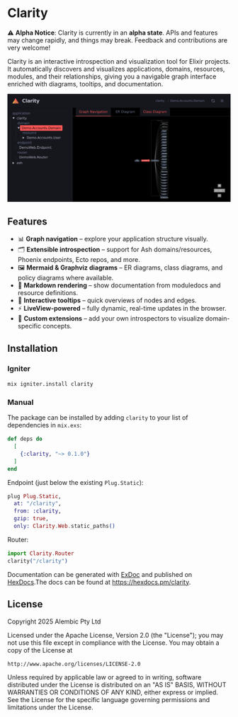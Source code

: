 <!-- ex_doc_ignore_start -->
# Clarity
<!-- ex_doc_ignore_end -->

⚠️ **Alpha Notice**: Clarity is currently in an **alpha state**. APIs and features
may change rapidly, and things may break. Feedback and contributions are very
welcome!


Clarity is an interactive introspection and visualization tool for Elixir projects.  
It automatically discovers and visualizes applications, domains, resources,
modules, and their relationships, giving you a navigable graph interface
enriched with diagrams, tooltips, and documentation.

![Clarity Screenshot](docs/assets/screenshot.png)

## Features

- 📊 **Graph navigation** – explore your application structure visually.
- 🗂 **Extensible introspection** – support for Ash domains/resources, Phoenix
  endpoints, Ecto repos, and more.
- 🖼 **Mermaid & Graphviz diagrams** – ER diagrams, class diagrams, and policy
  diagrams where available.
- 📝 **Markdown rendering** – show documentation from moduledocs and resource
  definitions.
- 🔎 **Interactive tooltips** – quick overviews of nodes and edges.
- ⚡ **LiveView-powered** – fully dynamic, real-time updates in the browser.
- 🔌 **Custom extensions** – add your own introspectors to visualize
  domain-specific concepts.

## Installation

### Igniter

```bash
mix igniter.install clarity
```

### Manual

The package can be installed by adding `clarity` to your list of dependencies
in `mix.exs`:

```elixir
def deps do
  [
    {:clarity, "~> 0.1.0"}
  ]
end
```

Endpoint (just below the existing `Plug.Static`):
```elixir
plug Plug.Static,
  at: "/clarity",
  from: :clarity,
  gzip: true,
  only: Clarity.Web.static_paths()
```

Router:
```elixir
import Clarity.Router
clarity("/clarity")
```

<!-- ex_doc_ignore_start -->
Documentation can be generated with [ExDoc](https://github.com/elixir-lang/ex_doc)
and published on [HexDocs](https://hexdocs.pm).The docs can be found at
<https://hexdocs.pm/clarity>.
<!-- ex_doc_ignore_end -->

## License

Copyright 2025 Alembic Pty Ltd

Licensed under the Apache License, Version 2.0 (the "License");
you may not use this file except in compliance with the License.
You may obtain a copy of the License at

    http://www.apache.org/licenses/LICENSE-2.0

Unless required by applicable law or agreed to in writing, software
distributed under the License is distributed on an "AS IS" BASIS,
WITHOUT WARRANTIES OR CONDITIONS OF ANY KIND, either express or implied.
See the License for the specific language governing permissions and
limitations under the License.
